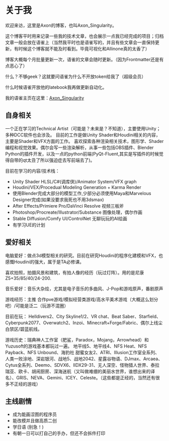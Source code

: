 # 关于我
欢迎来访，这里是Axon的博客，也叫Axon_Singularity。

这个博客平时用来记录一些我的技术文章，也会展示一点我已经完成的项目；归档文章一般会放在语雀上（当然我平时也是语雀写的，并且有些文章会一直保持更新，有时候这个博客就不能及时看到。毕竟可视化和Allinone真的太香了）

博客大概每个月批量更新一次，语雀的文章会随时更新。（因为Frontmatter还是有点恶心了）

什么？不够geek？这就要问语雀为什么不开放token给我了（超级会员）

什么时候语雀开放他的latebook我再做更新自动化。

我的语雀主页在这里：[Axon_Singularity](https://www.yuque.com/shuangfeidu)

## **自身相关**

一个正在学习的Technical Artist（可能是？未来是？不知道），主要使用Unity；多种DCC软件也会涉及。
目前的工作是做Unity Shader和Houdini相关的内容，主要是Shader和VFX方面的工作。
喜欢探索各种渲染相关技术，图形学、Shader编程和视觉效果。偶尔会写一些渲染解析，从事一些包括OBS插件、Blender Python的插件开发，以及一点的python前端(PyQt-Fluent,其实是写插件的时候觉得自带的qt太丑了所以强迫症去写前端去了)。

目前在学习的内容/技术栈：
- Unity Shader HLSL/C#(调库侠)/Animator System/VFX graph
- Houdini/VEX/Procedual Modeling Generation + Karma Render
- 使用Blender完成大部分的模型工作,少部分必须使用Maya和Marvelous Designer完成(如果没要求我死也不用3dsmax)
- After Effects/Primiere Pro/DaVinci Resolve 视频三板斧
- Photoshop/Procreate/Illustrator/Substance 图像处理，偶尔作画
- Stable Diffusion/Comfy UI/ControlNet 无聊玩玩的AI绘画
- 有学习UE的计划

## **爱好相关**

电脑爱好：做点3d模型相关的研究。目前在研究Houdini的程序化建模和VFX，也感慨Houdini的强大，属于是TA必修课。

喜欢拍照，拍摄风景和建筑，有拍人像的经历（玩过灯阵）。用的是尼康Z5+35/85/40/24-200.

音乐爱好：音乐大杂烩，尤其是电子音乐的多曲风、J-Pop和游戏原声，番剧原声

游戏经历：主推 合作pve游戏/模拟经营类游戏/高水平美术游戏（大概这么划分吧）/可能是泛二（玩游不混圈）

目前在玩： Helldivers2、City Skyline1/2、VR chat、Beat Saber、Starfield、Cyberpunk2077、Overwatch2、Inzoi、Minecraft+Forge/Fabric、偶尔上线尘白禁区/碧蓝航线。

游戏历史：瑞典神人工作室（肥鲨，Paradox，Mojang，Arrowhead）和Yuzusoft的游戏基本都玩过一遍。 地平线5、地平线4、NFS Heat、NFS Payback、NFS Unbound、海豹社 甜蜜女友2、ATRI、Illusion工作室全系列、人类一败涂地、深岩银河、战地5、战地2042、星露谷物语、DJmax、Arcaea、Cytus全系列、Deemo、SDVX6、IIDX29-31、无人深空、怪物猎人世界、泰拉瑞亚、欧卡、胡闹厨房、深海迷航（又叫做难绷的美丽水世界，谁想出来的译名）、GRIS、NEVA、Gemini、ICEY、Celeste。（这些都是正经的，当然还有很多不正经的游戏）

## **主线剧情**
- 成为能画涩图的程序员
- 能改模并且做高质二创
- 学日语 (别急！)
- 有朝一日可以打自己的手办，但还不会拆件打印



<!-- 你好，这里是关于我的测试页面。这个链接没有使用md自带的内联链接和引用链接，而是使用hugo的语法进行其他文章的引用。
我最近写了[第二篇文章]({{< relref "posts/whatdoyouwant/index.md" >}})，欢迎阅读！ -->